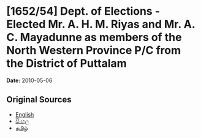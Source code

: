 # [1652/54] Dept. of Elections - Elected Mr. A. H. M. Riyas and Mr. A. C. Mayadunne as members of the North Western Province P/C from the District of Puttalam

**Date:** 2010-05-06

## Original Sources

- [English](https://documents.gov.lk/view/extra-gazettes/2010/5/1652-54_E.pdf)
- [සිංහල](https://documents.gov.lk/view/extra-gazettes/2010/5/1652-54_S.pdf)
- [தமிழ்](https://documents.gov.lk/view/extra-gazettes/2010/5/1652-54_T.pdf)

